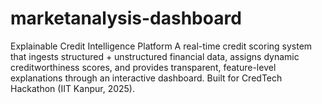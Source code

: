 # marketanalysis-dashboard
Explainable Credit Intelligence Platform A real-time credit scoring system that ingests structured + unstructured financial data, assigns dynamic creditworthiness scores, and provides transparent, feature-level explanations through an interactive dashboard. Built for CredTech Hackathon (IIT Kanpur, 2025).
